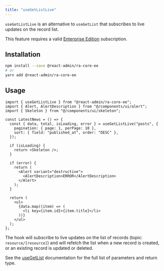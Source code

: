 ```yaml
---
title: "useGetListLive"
---
```


`useGetListLive` is an alternative to `useGetList` that subscribes to live updates on the record list.

This feature requires a valid [Enterprise Edition](https://marmelab.com/ra-enterprise/) subscription.

## Installation

```bash
npm install --save @react-admin/ra-core-ee
# or
yarn add @react-admin/ra-core-ee
```

## Usage

```tsx
import { useGetListLive } from "@react-admin/ra-core-ee";
import { Alert, AlertDescription } from "@/components/ui/alert";
import { Skeleton } from "@/components/ui/skeleton";

const LatestNews = () => {
  const { data, total, isLoading, error } = useGetListLive("posts", {
    pagination: { page: 1, perPage: 10 },
    sort: { field: "published_at", order: "DESC" },
  });

  if (isLoading) {
    return <Skeleton />;
  }

  if (error) {
    return (
      <Alert variant="destructive">
        <AlertDescription>ERROR</AlertDescription>
      </Alert>
    );
  }

  return (
    <ul>
      {data.map((item) => (
        <li key={item.id}>{item.title}</li>
      ))}
    </ul>
  );
};
```

The hook will subscribe to live updates on the list of records (topic: `resource/[resource]`) and will refetch the list when a new record is created, or an existing record is updated or deleted.

See the [useGetList](./useGetList.md) documentation for the full list of parameters and return type.
